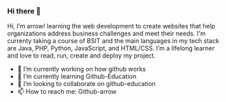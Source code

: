 ### Hi there 👋

Hi, I’m arrow! learning the web development to create websites that help organizations address business challenges and meet their needs. I'm currenty taking a course of BSIT and the main languages in my tech stack are Java, PHP, Python, JavaScript, and HTML/CSS. I’m a lifelong learner and love to read, run, create and deploy my project.

- 🔭 I’m currently working on how github works
- 🌱 I’m currently learning Github-Education
- 👯 I’m looking to collaborate on github-education
- 📫 How to reach me: Github-arrow
###
